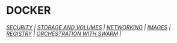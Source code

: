 # DOCKER

###### [SECURITY]() | [STORAGE AND VOLUMES]() | [NETWORKING]() | [IMAGES]() | [REGISTRY]() | [ORCHESTRATION WITH SWARM]() | 
